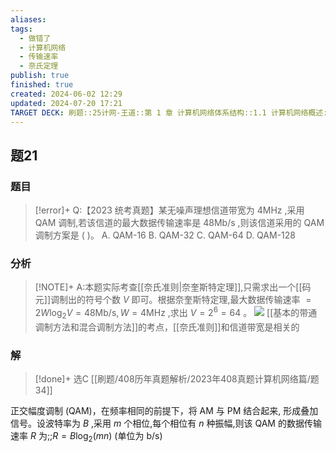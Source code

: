 ```yaml
---
aliases: 
tags:
  - 做错了
  - 计算机网络
  - 传输速率
  - 奈氏定理
publish: true
finished: true
created: 2024-06-02 12:29
updated: 2024-07-20 17:21
TARGET DECK: 刷题::25计网-王道::第 1 章 计算机网络体系结构::1.1 计算机网络概述::题21
---
```

## 题21
### 题目
> [!error]+
> Q:【2023 统考真题】某无噪声理想信道带宽为 $4\mathrm{{MHz}}$ ,采用 QAM 调制,若该信道的最大数据传输速率是 ${48}\mathrm{{Mb}}/\mathrm{s}$ ,则该信道采用的 QAM 调制方案是 ( )。
> A. QAM-16 B. QAM-32 C. QAM-64 D. QAM-128
### 分析
> [!NOTE]+
> A:本题实际考查[[奈氏准则|奈奎斯特定理]],只需求出一个[[码元]]调制出的符号个数 $V$ 即可。根据奈奎斯特定理,最大数据传输速率 $= {2W}{\log }_{2}V = {48}\mathrm{{Mb}}/\mathrm{s},W = 4\mathrm{{MHz}}$ ,求出 $V = {2}^{6} = {64}$ 。
> ![](https://img.hwenyi.live/202407201723188.webp)
> [[基本的带通调制方法和混合调制方法]]的考点，[[奈氏准则]]和信道带宽是相关的
### 解
> [!done]+
> 选C
> [[刷题/408历年真题解析/2023年408真题计算机网络篇/题34]]

正交幅度调制 (QAM)，在频率相同的前提下，将 AM 与 PM 结合起来, 形成叠加信号。设波特率为 $B$ ,采用 $m$ 个相位,每个相位有 $n$ 种振幅,则该 QAM 的数据传输速率 $R$ 为;;$R = B\log_{2}(mn)$ (单位为 b/s)